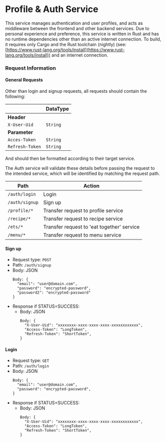 # Profile & Auth Service

This service manages authentication and user profiles, and acts as middleware between the frontend and other backend services. Due to personal experience and preference, this service is written in Rust and has no runtime dependencies other than an active internet connection. To build, it requires only Cargo and the Rust toolchain (nightly) (see: [https://www.rust-lang.org/tools/install](https://www.rust-lang.org/tools/install)) and an internet connection.

### Request Information

#### General Requests

Other than login and signup requests, all requests should contain the following:<br>

|  | DataType |
|--|--|
| **Header** | |
| `X-User-Uid`| `String` |
| **Parameter** |  |
| `Acces-Token`| `String` |
| `Refresh-Token`| `String` |

And should then be formatted according to their target service.

The Auth service will validate these details before passing the request to the intended service, which will be identified by matching the request path.

| Path | Action |
|------|--------|
|`/auth/login` | Login |
|`/auth/signup` | Sign up |
|`/profile/*` | Transfer request to profile service |
|`/recipe/*` | Transfer request to recipe service |
|`/ets/*` | Transfer request to 'eat together' service |
|`/menu/*` | Transfer request to menu service |

#### Sign up

- Request type: `POST`
- Path: `/auth/signup`
- Body: JSON
  ```
  Body: {
    "email": "user@domain.com",
    "password": "encrypted-password",
    "password2": "encrypted-password"
  }
  ```
- Response if STATUS=SUCCESS:
  - Body: JSON
    ```
    Body: {
      "X-User-Uid": "xxxxxxxx-xxxx-xxxx-xxxx-xxxxxxxxxxxx",
      "Access-Token": "LongToken",
      "Refresh-Token": "ShortToken",
    }
    ```


#### Login

- Request type: `GET`
- Path: `/auth/login`
- Body: JSON
  ```
  Body: {
    "email": "user@domain.com",
    "password": "encrypted-password",
  }
  ``` 
- Response if STATUS=SUCCESS:
  - Body: JSON
    ```
    Body: {
      "X-User-Uid": "xxxxxxxx-xxxx-xxxx-xxxx-xxxxxxxxxxxx",
      "Access-Token": "LongToken",
      "Refresh-Token": "ShortToken",
    }
    ```

